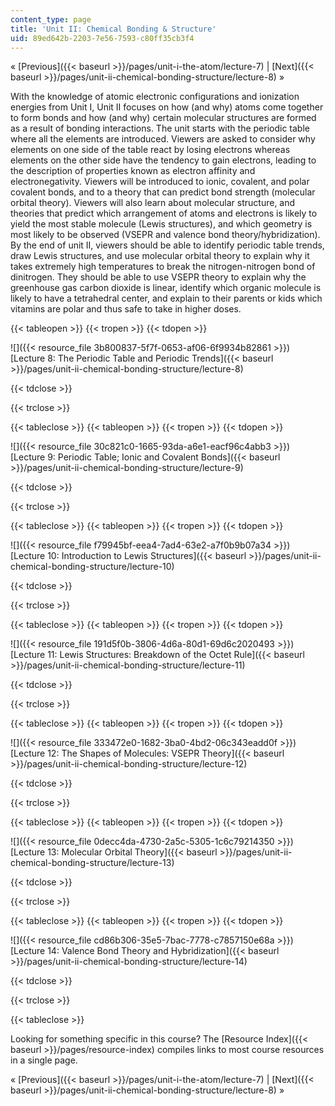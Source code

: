 ```yaml
---
content_type: page
title: 'Unit II: Chemical Bonding & Structure'
uid: 89ed642b-2203-7e56-7593-c80ff35cb3f4
---
```


« [Previous]({{< baseurl >}}/pages/unit-i-the-atom/lecture-7) | [Next]({{< baseurl >}}/pages/unit-ii-chemical-bonding-structure/lecture-8) »

With the knowledge of atomic electronic configurations and ionization energies from Unit I, Unit II focuses on how (and why) atoms come together to form bonds and how (and why) certain molecular structures are formed as a result of bonding interactions. The unit starts with the periodic table where all the elements are introduced. Viewers are asked to consider why elements on one side of the table react by losing electrons whereas elements on the other side have the tendency to gain electrons, leading to the description of properties known as electron affinity and electronegativity. Viewers will be introduced to ionic, covalent, and polar covalent bonds, and to a theory that can predict bond strength (molecular orbital theory). Viewers will also learn about molecular structure, and theories that predict which arrangement of atoms and electrons is likely to yield the most stable molecule (Lewis structures), and which geometry is most likely to be observed (VSEPR and valence bond theory/hybridization). By the end of unit II, viewers should be able to identify periodic table trends, draw Lewis structures, and use molecular orbital theory to explain why it takes extremely high temperatures to break the nitrogen-nitrogen bond of dinitrogen. They should be able to use VSEPR theory to explain why the greenhouse gas carbon dioxide is linear, identify which organic molecule is likely to have a tetrahedral center, and explain to their parents or kids which vitamins are polar and thus safe to take in higher doses. 

{{< tableopen >}}
{{< tropen >}}
{{< tdopen >}}


![]({{< resource_file 3b800837-5f7f-0653-af06-6f9934b82861 >}}) [Lecture 8: The Periodic Table and Periodic Trends]({{< baseurl >}}/pages/unit-ii-chemical-bonding-structure/lecture-8)


{{< tdclose >}}

{{< trclose >}}

{{< tableclose >}}
{{< tableopen >}}
{{< tropen >}}
{{< tdopen >}}


![]({{< resource_file 30c821c0-1665-93da-a6e1-eacf96c4abb3 >}}) [Lecture 9: Periodic Table; Ionic and Covalent Bonds]({{< baseurl >}}/pages/unit-ii-chemical-bonding-structure/lecture-9)


{{< tdclose >}}

{{< trclose >}}

{{< tableclose >}}
{{< tableopen >}}
{{< tropen >}}
{{< tdopen >}}


![]({{< resource_file f79945bf-eea4-7ad4-63e2-a7f0b9b07a34 >}}) [Lecture 10: Introduction to Lewis Structures]({{< baseurl >}}/pages/unit-ii-chemical-bonding-structure/lecture-10)


{{< tdclose >}}

{{< trclose >}}

{{< tableclose >}}
{{< tableopen >}}
{{< tropen >}}
{{< tdopen >}}


![]({{< resource_file 191d5f0b-3806-4d6a-80d1-69d6c2020493 >}}) [Lecture 11: Lewis Structures: Breakdown of the Octet Rule]({{< baseurl >}}/pages/unit-ii-chemical-bonding-structure/lecture-11)


{{< tdclose >}}

{{< trclose >}}

{{< tableclose >}}
{{< tableopen >}}
{{< tropen >}}
{{< tdopen >}}


![]({{< resource_file 333472e0-1682-3ba0-4bd2-06c343eadd0f >}}) [Lecture 12: The Shapes of Molecules: VSEPR Theory]({{< baseurl >}}/pages/unit-ii-chemical-bonding-structure/lecture-12)


{{< tdclose >}}

{{< trclose >}}

{{< tableclose >}}
{{< tableopen >}}
{{< tropen >}}
{{< tdopen >}}


![]({{< resource_file 0decc4da-4730-2a5c-5305-1c6c79214350 >}}) [Lecture 13: Molecular Orbital Theory]({{< baseurl >}}/pages/unit-ii-chemical-bonding-structure/lecture-13)


{{< tdclose >}}

{{< trclose >}}

{{< tableclose >}}
{{< tableopen >}}
{{< tropen >}}
{{< tdopen >}}


![]({{< resource_file cd86b306-35e5-7bac-7778-c7857150e68a >}}) [Lecture 14: Valence Bond Theory and Hybridization]({{< baseurl >}}/pages/unit-ii-chemical-bonding-structure/lecture-14)


{{< tdclose >}}

{{< trclose >}}

{{< tableclose >}}

Looking for something specific in this course? The [Resource Index]({{< baseurl >}}/pages/resource-index) compiles links to most course resources in a single page.

« [Previous]({{< baseurl >}}/pages/unit-i-the-atom/lecture-7) | [Next]({{< baseurl >}}/pages/unit-ii-chemical-bonding-structure/lecture-8) »